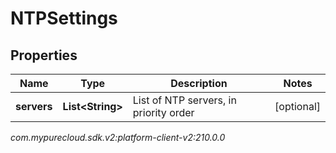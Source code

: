 # NTPSettings


## Properties

| Name | Type | Description | Notes |
| ------------ | ------------- | ------------- | ------------- |
| **servers** | **List&lt;String&gt;** | List of NTP servers, in priority order |  [optional] |




_com.mypurecloud.sdk.v2:platform-client-v2:210.0.0_
